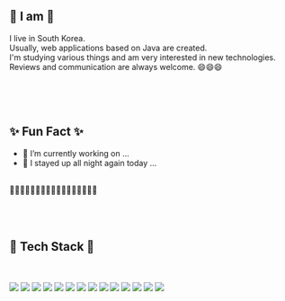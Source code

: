## 🦦 I am 🦦
I live in South Korea. <br/>
Usually, web applications based on Java are created. <br/>
I'm studying various things and am very interested in new technologies. <br/>
Reviews and communication are always welcome. 😄😄😄 

  <br/><br/><br/>

## ✨ Fun Fact ✨ 

- 🔭 I’m currently working on ...
- 💬 I stayed up all night again today ...
<br/>
🥕🥕🥕🥕🥕🥕🥕🥕🥕🥕🥕🥕🥕🥕🥕🥕🥕
  <br/><br/><br/><br/>

  ## 📖 Tech Stack 📖 &nbsp;

<br/><br/>
<img src="https://img.shields.io/badge/Java-f05743">
<img src="https://img.shields.io/badge/JSP-f05743">
<img src="https://img.shields.io/badge/Spring-%238eb826">
<img src="https://img.shields.io/badge/JavaScript-ec9f19">
<img src="https://img.shields.io/badge/TypeScript-%2334517d">
<img src="https://img.shields.io/badge/HTML-2998cc">
<img src="https://img.shields.io/badge/CSS-1a73e8">
<img src="https://img.shields.io/badge/Oracle-%23FF0000">
<img src="https://img.shields.io/badge/MySQL-%2334517d">
<img src="https://img.shields.io/badge/PostgreSQL-%23204ecf">
<img src="https://img.shields.io/badge/QGIS-%238eb826">
<img src="https://img.shields.io/badge/Git-%23000000">
<img src="https://img.shields.io/badge/SVN-%231a73e8">
<img src="https://img.shields.io/badge/Docker-%231a73e8">

